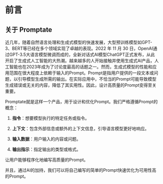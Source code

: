 # 前言

## 关于 Promptate
近几年，随着自然语言处理和生成式模型的快速发展，大型预训练模型如GPT-3、BERT等已经在多个领域实现了卓越的表现。2022 年 11 月 30 日，OpenAI通过GPT-3.5大语言模型微调而成的，全新对话式AI模型ChatGPT正式发布，从此开启了生成式人工智能的大热潮。越来越多的人开始接触并使用生成式AI产品，人工智能也在2023年成为了讨论度最高的话题之一。然而，生成式模型的性能和应用范围在很大程度上依赖于输入的Prompt。Prompt是指用户提供的一段文本或问题，以引导模型生成所需的输出。在实际应用中，不恰当的Prompt可能导致模型生成错误或无关的内容，降低了其实用性。因此，设计高质量的Prompt变得至关重要。

Promptate就是这样一个产品，用于设计和优化Prompt。我们严格遵循Prompt的概念：

1. **指令**：想要模型执行的特定任务或指令。

2. **上下文**：包含外部信息或额外的上下文信息，引导语言模型更好地响应。

3. **输入数据**：用户输入的内容或问题。

4. **输出指示**：指定输出的类型或格式。

让用户能够程序化地编写高质量的Prompt。

并且，通过AI的加持，我们可以将自己编写的简单的Prompt快速优化为可用性高的Prompt。